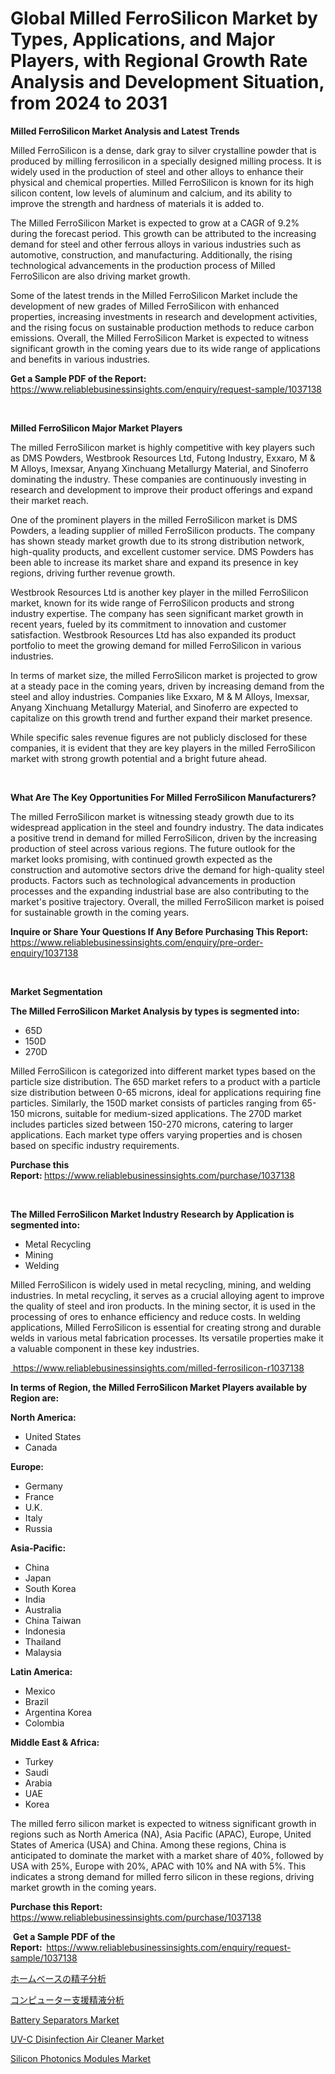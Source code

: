 <p><h1>Global Milled FerroSilicon Market by Types, Applications, and Major Players, with Regional Growth Rate Analysis and Development Situation, from 2024 to 2031</h1></p><p><strong>Milled FerroSilicon Market Analysis and Latest Trends</strong></p>
<p><p>Milled FerroSilicon is a dense, dark gray to silver crystalline powder that is produced by milling ferrosilicon in a specially designed milling process. It is widely used in the production of steel and other alloys to enhance their physical and chemical properties. Milled FerroSilicon is known for its high silicon content, low levels of aluminum and calcium, and its ability to improve the strength and hardness of materials it is added to.</p><p>The Milled FerroSilicon Market is expected to grow at a CAGR of 9.2% during the forecast period. This growth can be attributed to the increasing demand for steel and other ferrous alloys in various industries such as automotive, construction, and manufacturing. Additionally, the rising technological advancements in the production process of Milled FerroSilicon are also driving market growth.</p><p>Some of the latest trends in the Milled FerroSilicon Market include the development of new grades of Milled FerroSilicon with enhanced properties, increasing investments in research and development activities, and the rising focus on sustainable production methods to reduce carbon emissions. Overall, the Milled FerroSilicon Market is expected to witness significant growth in the coming years due to its wide range of applications and benefits in various industries.</p></p>
<p><strong>Get a Sample PDF of the Report:&nbsp;</strong> <a href="https://www.reliablebusinessinsights.com/enquiry/request-sample/1037138">https://www.reliablebusinessinsights.com/enquiry/request-sample/1037138</a></p>
<p>&nbsp;</p>
<p><strong>Milled FerroSilicon Major Market Players</strong></p>
<p><p>The milled FerroSilicon market is highly competitive with key players such as DMS Powders, Westbrook Resources Ltd, Futong Industry, Exxaro, M & M Alloys, Imexsar, Anyang Xinchuang Metallurgy Material, and Sinoferro dominating the industry. These companies are continuously investing in research and development to improve their product offerings and expand their market reach.</p><p>One of the prominent players in the milled FerroSilicon market is DMS Powders, a leading supplier of milled FerroSilicon products. The company has shown steady market growth due to its strong distribution network, high-quality products, and excellent customer service. DMS Powders has been able to increase its market share and expand its presence in key regions, driving further revenue growth.</p><p>Westbrook Resources Ltd is another key player in the milled FerroSilicon market, known for its wide range of FerroSilicon products and strong industry expertise. The company has seen significant market growth in recent years, fueled by its commitment to innovation and customer satisfaction. Westbrook Resources Ltd has also expanded its product portfolio to meet the growing demand for milled FerroSilicon in various industries.</p><p>In terms of market size, the milled FerroSilicon market is projected to grow at a steady pace in the coming years, driven by increasing demand from the steel and alloy industries. Companies like Exxaro, M & M Alloys, Imexsar, Anyang Xinchuang Metallurgy Material, and Sinoferro are expected to capitalize on this growth trend and further expand their market presence.</p><p>While specific sales revenue figures are not publicly disclosed for these companies, it is evident that they are key players in the milled FerroSilicon market with strong growth potential and a bright future ahead.</p></p>
<p>&nbsp;</p>
<p><strong>What Are The Key Opportunities For Milled FerroSilicon Manufacturers?</strong></p>
<p><p>The milled FerroSilicon market is witnessing steady growth due to its widespread application in the steel and foundry industry. The data indicates a positive trend in demand for milled FerroSilicon, driven by the increasing production of steel across various regions. The future outlook for the market looks promising, with continued growth expected as the construction and automotive sectors drive the demand for high-quality steel products. Factors such as technological advancements in production processes and the expanding industrial base are also contributing to the market's positive trajectory. Overall, the milled FerroSilicon market is poised for sustainable growth in the coming years.</p></p>
<p><strong>Inquire or Share Your Questions If Any Before Purchasing This Report:</strong> <a href="https://www.reliablebusinessinsights.com/enquiry/pre-order-enquiry/1037138">https://www.reliablebusinessinsights.com/enquiry/pre-order-enquiry/1037138</a></p>
<p>&nbsp;</p>
<p><strong>Market Segmentation</strong></p>
<p><strong>The Milled FerroSilicon Market Analysis by types is segmented into:</strong></p>
<p><ul><li>65D</li><li>150D</li><li>270D</li></ul></p>
<p><p>Milled FerroSilicon is categorized into different market types based on the particle size distribution. The 65D market refers to a product with a particle size distribution between 0-65 microns, ideal for applications requiring fine particles. Similarly, the 150D market consists of particles ranging from 65-150 microns, suitable for medium-sized applications. The 270D market includes particles sized between 150-270 microns, catering to larger applications. Each market type offers varying properties and is chosen based on specific industry requirements.</p></p>
<p><strong>Purchase this Report:&nbsp;</strong><a href="https://www.reliablebusinessinsights.com/purchase/1037138">https://www.reliablebusinessinsights.com/purchase/1037138</a></p>
<p>&nbsp;</p>
<p><strong>The Milled FerroSilicon Market Industry Research by Application is segmented into:</strong></p>
<p><ul><li>Metal Recycling</li><li>Mining</li><li>Welding</li></ul></p>
<p><p>Milled FerroSilicon is widely used in metal recycling, mining, and welding industries. In metal recycling, it serves as a crucial alloying agent to improve the quality of steel and iron products. In the mining sector, it is used in the processing of ores to enhance efficiency and reduce costs. In welding applications, Milled FerroSilicon is essential for creating strong and durable welds in various metal fabrication processes. Its versatile properties make it a valuable component in these key industries.</p></p>
<p><a href="https://www.reliablebusinessinsights.com/milled-ferrosilicon-r1037138">&nbsp;https://www.reliablebusinessinsights.com/milled-ferrosilicon-r1037138</a></p>
<p><strong>In terms of Region, the Milled FerroSilicon Market Players available by Region are:</strong></p>
<p>
    <p> <strong> North America: </strong>
        <ul>
            <li>United States</li>
            <li>Canada</li>
        </ul>
        </p> 
    <p> <strong> Europe: </strong>
        <ul>
            <li>Germany</li>
            <li>France</li>
            <li>U.K.</li>
            <li>Italy</li>
            <li>Russia</li>
        </ul>
        </p> 
    <p> <strong> Asia-Pacific: </strong>
        <ul>
            <li>China</li>
            <li>Japan</li>
            <li>South Korea</li>
            <li>India</li>
            <li>Australia</li>
            <li>China Taiwan</li>
            <li>Indonesia</li>
            <li>Thailand</li>
            <li>Malaysia</li>
        </ul>
        </p> 
    <p> <strong> Latin America: </strong>
        <ul>
            <li>Mexico</li>
            <li>Brazil</li>
            <li>Argentina Korea</li>
            <li>Colombia</li>
        </ul>
        </p> 
    <p> <strong> Middle East & Africa: </strong>
        <ul>
            <li>Turkey</li>
            <li>Saudi</li>
            <li>Arabia</li>
            <li>UAE</li>
            <li>Korea</li>
        </ul>
    </p>
    </p>
<p><p>The milled ferro silicon market is expected to witness significant growth in regions such as North America (NA), Asia Pacific (APAC), Europe, United States of America (USA) and China. Among these regions, China is anticipated to dominate the market with a market share of 40%, followed by USA with 25%, Europe with 20%, APAC with 10% and NA with 5%. This indicates a strong demand for milled ferro silicon in these regions, driving market growth in the coming years.</p></p>
<p><strong>Purchase this Report: </strong><a href="https://www.reliablebusinessinsights.com/purchase/1037138">https://www.reliablebusinessinsights.com/purchase/1037138</a></p>
<p>&nbsp;<strong>Get a Sample PDF of the Report:&nbsp;&nbsp;</strong><a href="https://www.reliablebusinessinsights.com/enquiry/request-sample/1037138">https://www.reliablebusinessinsights.com/enquiry/request-sample/1037138</a></p>
<p><strong></strong></p>
<p><p><a href="https://github.com/nemesis2824/Market-Research-Report-List-1/blob/main/419460788043.md">ホームベースの精子分析</a></p><p><a href="https://github.com/CieloStamm/Market-Research-Report-List-1/blob/main/820898888044.md">コンピューター支援精液分析</a></p><p><a href="https://github.com/gamblestampleyjenny50m5sl6/Market-Research-Report-List-2/blob/main/battery-separators-market.md">Battery Separators Market</a></p><p><a href="https://issuu.com/reportprime-2/docs/uv-c-disinfection-air-cleaner-market-size-2030.ppt">UV-C Disinfection Air Cleaner Market</a></p><p><a href="https://github.com/nicholepatriciadoylenwnrjr0/Market-Research-Report-List-2/blob/main/silicon-photonics-modules-market.md">Silicon Photonics Modules Market</a></p></p>